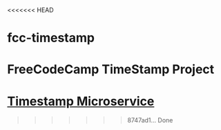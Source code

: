 <<<<<<< HEAD
# fcc-timestamp
FreeCodeCamp TimeStamp Project
=======

# [Timestamp Microservice](https://www.freecodecamp.org/learn/apis-and-microservices/apis-and-microservices-projects/timestamp-microservice)
>>>>>>> 8747ad1... Done

